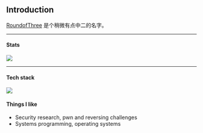 ## Introduction

[RoundofThree](https://roundofthree.github.io) 是个稍微有点中二的名字。

---

#### Stats

![](https://github-readme-stats-rho-mocha.vercel.app/api?username=RoundofThree&show_icons=true&theme=radical&&count_private=true)

---

#### Tech stack

<!--
<code><img width="5%" src="https://upload.wikimedia.org/wikipedia/commons/1/18/ISO_C%2B%2B_Logo.svg"></code>
<code><img width="10%" src="https://www.vectorlogo.zone/logos/python/python-ar21.svg"></code>
<code><img width="10%" src="https://www.vectorlogo.zone/logos/amazon_aws/amazon_aws-ar21.svg"></code>
<code><img width="5%" src="https://www.vectorlogo.zone/logos/ruby-lang/ruby-lang-icon.svg"></code>
<code><img width="10%" src="https://www.vectorlogo.zone/logos/scala-lang/scala-lang-ar21.svg"></code>
<code><img width="5%" src="https://www.vectorlogo.zone/logos/rust-lang/rust-lang-icon.svg"></code>
-->
<!-- <code><img width="5%" src="https://www.vectorlogo.zone/logos/vuejs/vuejs-icon.svg"></code> -->
<!-- <code><img width="5%" src="https://www.vectorlogo.zone/logos/golang/golang-icon.svg"></code> -->

<!-- ![](https://readme-stats.clckblog.space/api/top-langs/?username=RoundofThree&layout=compact&hide=html,tcl&langs_count=10&count_private=true) -->
![](https://github-readme-stats-rho-mocha.vercel.app/api/top-langs/?username=RoundofThree&layout=compact&hide=html,tcl,jupyter%20notebook&langs_count=10&count_private=true)
<!-- ![](https://github-readme-stats-rho-mocha.vercel.app/api/wakatime?username=RoundofThree) --> 


#### Things I like

- Security research, pwn and reversing challenges
- Systems programming, operating systems
<!--
- ACG yyds 🤟
-->

